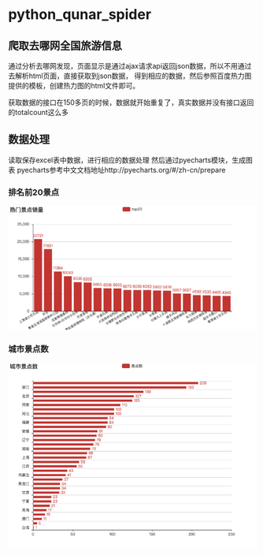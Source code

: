 # python_qunar_spider

## 爬取去哪网全国旅游信息
通过分析去哪网发现，页面显示是通过ajax请求api返回json数据，所以不用通过去解析html页面，直接获取到json数据，
得到相应的数据，然后参照百度热力图提供的模板，创建热力图的html文件即可。


获取数据的接口在150多页的时候，数据就开始重复了，真实数据并没有接口返回的totalcount这么多

## 数据处理
读取保存excel表中数据，进行相应的数据处理
然后通过pyecharts模块，生成图表
pyecharts参考中文文档地址http://pyecharts.org/#/zh-cn/prepare

### 排名前20景点

![](image/top20.png)



### 城市景点数

![](image/count.png)
